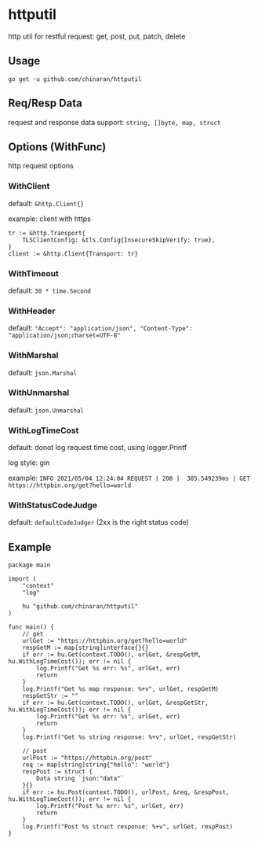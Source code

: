 # httputil
http util for restful request: get, post, put, patch, delete

## Usage

`go get -u github.com/chinaran/httputil`

## Req/Resp Data

request and response data support: `string, []byte, map, struct`

## Options (WithFunc)

http request options

### WithClient

default: `&http.Client{}`

example: client with https

```golang
tr := &http.Transport{
	TLSClientConfig: &tls.Config{InsecureSkipVerify: true},
}
client := &http.Client{Transport: tr}
```

### WithTimeout

default: `30 * time.Second`

### WithHeader

default: `"Accept": "application/json", "Content-Type": "application/json;charset=UTF-8"`

### WithMarshal

default: `json.Marshal`

### WithUnmarshal

default: `json.Unmarshal`

### WithLogTimeCost

default: donot log request time cost, using logger.Printf

log style: gin

example: `INFO 2021/05/04 12:24:04 REQUEST | 200 |  305.549239ms | GET     https://httpbin.org/get?hello=world`

### WithStatusCodeJudge

default: `defaultCodeJudger` (2xx is the right status code)

## Example

```golang
package main

import (
	"context"
	"log"

	hu "github.com/chinaran/httputil"
)

func main() {
	// get
	urlGet := "https://httpbin.org/get?hello=world"
	respGetM := map[string]interface{}{}
	if err := hu.Get(context.TODO(), urlGet, &respGetM, hu.WithLogTimeCost()); err != nil {
		log.Printf("Get %s err: %s", urlGet, err)
		return
	}
	log.Printf("Get %s map response: %+v", urlGet, respGetM)
	respGetStr := ""
	if err := hu.Get(context.TODO(), urlGet, &respGetStr, hu.WithLogTimeCost()); err != nil {
		log.Printf("Get %s err: %s", urlGet, err)
		return
	}
	log.Printf("Get %s string response: %+v", urlGet, respGetStr)

	// post
	urlPost := "https://httpbin.org/post"
	req := map[string]string{"hello": "world"}
	respPost := struct {
		Data string `json:"data"`
	}{}
	if err := hu.Post(context.TODO(), urlPost, &req, &respPost, hu.WithLogTimeCost()); err != nil {
		log.Printf("Post %s err: %s", urlGet, err)
		return
	}
	log.Printf("Post %s struct response: %+v", urlGet, respPost)
}
```